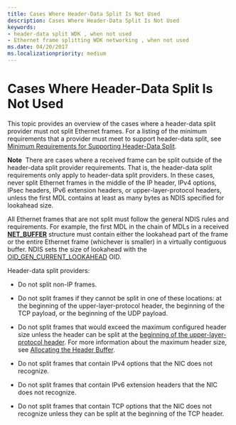 ```yaml
---
title: Cases Where Header-Data Split Is Not Used
description: Cases Where Header-Data Split Is Not Used
keywords:
- header-data split WDK , when not used
- Ethernet frame splitting WDK networking , when not used
ms.date: 04/20/2017
ms.localizationpriority: medium
---
```


# Cases Where Header-Data Split Is Not Used





This topic provides an overview of the cases where a header-data split provider must not split Ethernet frames. For a listing of the minimum requirements that a provider must meet to support header-data split, see [Minimum Requirements for Supporting Header-Data Split](minimum-requirements-for-supporting-header-data-split.md).

**Note**  There are cases where a received frame can be split outside of the header-data split provider requirements. That is, the header-data split requirements only apply to header-data split providers. In these cases, never split Ethernet frames in the middle of the IP header, IPv4 options, IPsec headers, IPv6 extension headers, or upper-layer-protocol headers, unless the first MDL contains at least as many bytes as NDIS specified for lookahead size.

 

All Ethernet frames that are not split must follow the general NDIS rules and requirements. For example, the first MDL in the chain of MDLs in a received [**NET\_BUFFER**](/windows-hardware/drivers/ddi/nbl/ns-nbl-net_buffer) structure must contain either the lookahead part of the frame or the entire Ethernet frame (whichever is smaller) in a virtually contiguous buffer. NDIS sets the size of lookahead with the [OID\_GEN\_CURRENT\_LOOKAHEAD](./oid-gen-current-lookahead.md) OID.

Header-data split providers:

-   Do not split non-IP frames.

-   Do not split frames if they cannot be split in one of these locations: at the beginning of the upper-layer-protocol header, the beginning of the TCP payload, or the beginning of the UDP payload.

-   Do not split frames that would exceed the maximum configured header size unless the header can be split at the [beginning of the upper-layer-protocol header](splitting-frames-at-the-beginning-of-the-upper-layer-protocol-headers.md). For more information about the maximum header size, see [Allocating the Header Buffer](allocating-the-header-buffer.md).

-   Do not split frames that contain IPv4 options that the NIC does not recognize.

-   Do not split frames that contain IPv6 extension headers that the NIC does not recognize.

-   Do not split frames that contain TCP options that the NIC does not recognize unless they can be split at the beginning of the TCP header.

 

